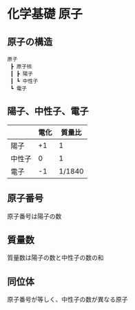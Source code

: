 # 化学基礎 原子

## 原子の構造

```
原子
 ┣ 原子核
 ┃ ┣ 陽子
 ┃ ┗ 中性子
 ┗ 電子
```



## 陽子、中性子、電子

|        | 電化 | 質量比 |
| ------ | ---- | ------ |
| 陽子   | +1   | 1      |
| 中性子 | 0    | 1      |
| 電子   | -1   | 1/1840 |



## 原子番号

原子番号は陽子の数



## 質量数

質量数は陽子の数と中性子の数の和



## 同位体

原子番号が等しく、中性子の数が異なる原子


